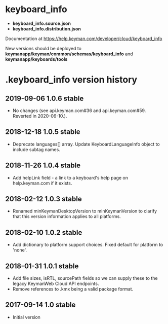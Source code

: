 # keyboard_info

* **keyboard_info.source.json**
* **keyboard_info.distribution.json**

Documentation at https://help.keyman.com/developer/cloud/keyboard_info

New versions should be deployed to **keymanapp/keyman/common/schemas/keyboard_info** and **keymanapp/keyboards/tools**

# .keyboard_info version history

## 2019-09-06 1.0.6 stable
* No changes (see api.keyman.com#36 and api.keyman.com#59. Reverted in 2020-06-10.).

## 2018-12-18 1.0.5 stable
* Deprecate languages[] array. Update KeyboardLanguageInfo object to include subtag names.

## 2018-11-26 1.0.4 stable
* Add helpLink field - a link to a keyboard's help page on help.keyman.com if it exists.

## 2018-02-12 1.0.3 stable
* Renamed minKeymanDesktopVersion to minKeymanVersion to clarify that this version information applies to all platforms.

## 2018-02-10 1.0.2 stable
* Add dictionary to platform support choices. Fixed default for platform to 'none'.

## 2018-01-31 1.0.1 stable
* Add file sizes, isRTL, sourcePath fields so we can supply these to the legacy KeymanWeb Cloud API endpoints.
* Remove references to .kmx being a valid package format.

## 2017-09-14 1.0 stable
* Initial version
